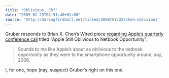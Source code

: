 ```yaml
---
title: "Oblivious, Eh?"
date: "2009-01-23T02:51:40+01:00"
source: "http://daringfireball.net/linked/2009/01/22/chen-oblivious"
---
```


Gruber responds to Brian X. Chen’s Wired piece [regarding Apple’s quarterly conference call](http://blog.wired.com/gadgets/2009/01/apple-still-thi.html) titled “Apple Still Oblivious to Netbook Opportunity”:

> Sounds to me like Apple’s about as oblivious to the netbook opportunity as they were to the smartphone opportunity around, say, 2006.

I, for one, hope (nay, suspect) Gruber’s right on this one.
